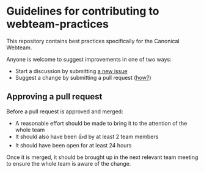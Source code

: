 Guidelines for contributing to webteam-practices
===

This repository contains best practices specifically for the Canonical Webteam.

Anyone is welcome to suggest improvements in one of two ways:

- Start a discussion by submitting [a new issue](https://github.com/ubuntudesign/webteam-practices/issues/new)
- Suggest a change by submitting a pull request ([how?](https://help.github.com/articles/about-pull-requests/))

Approving a pull request
---

Before a pull request is approved and merged:

- A reasonable effort should be made to bring it to the attention of the whole team
- It should also have been :+1:d by at least 2 team members
- It should have been open for at least 24 hours

Once it is merged, it should be brought up in the next relevant team meeting to ensure the whole team is aware of the change.


